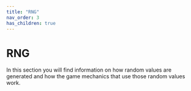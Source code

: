 ```yaml
---
title: "RNG"
nav_order: 3
has_children: true
---
```

# RNG
In this section you will find information on how random values are generated and how the game mechanics that use those random values work.
